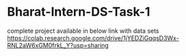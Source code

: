 # Bharat-Intern-DS-Task-1
complete project available in below link with data sets 
https://colab.research.google.com/drive/1jYEDZiGqqsD3Wx-RNL2aW6xGM0frkL_Y?usp=sharing
